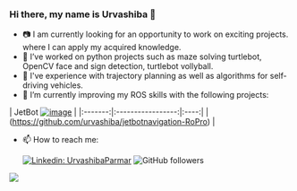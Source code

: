 ### Hi there, my name is Urvashiba 👋

- 📷 I am currently looking for an opportunity to work on exciting projects. where I can apply my acquired knowledge.
- 🔭 I’ve worked on python projects such as maze solving turtlebot, OpenCV face and sign detection, turtlebot vollyball.
- 🚗 I've experience with trajectory planning as well as algorithms for self-driving vehicles.
- 🌱 I’m currently improving my ROS skills with the following projects:

| JetBot [![image](https://img.shields.io/github/stars/ros-mobile-robots/diffbot?style=social)](https://github.com/ros-mobile-robots/diffbot) |
|:-------:|:-----------------:|:----:|
|  (https://github.com/urvashiba/jetbotnavigation-RoPro) |

- 📫 How to reach me: 

  [![Linkedin: UrvashibaParmar](https://img.shields.io/badge/-urvashiba-blue?style=flat-square&logo=Linkedin&logoColor=white&link=https://www.linkedin.com/in/urvashiba-parmar/)](https://www.linkedin.com/in/urvashiba-parmar/)
  ![GitHub followers](https://img.shields.io/github/followers/urvashiba?label=Follow&style=social)
  
![](https://visitor-badge.glitch.me/badge?page_id=urvashiba.urvashiba)

<!--
**urvashiba/urvashiba** is a ✨ _special_ ✨ repository because its `README.md` (this file) appears on your GitHub profile.

![Waka Readme](https://github.com/urvashiba/urvashiba/workflows/Waka%20Readme/badge.svg)

Here are some ideas to get you started:

- 🔭 I’m currently working on ...
- 🌱 I’m currently learning ...
- 👯 I’m looking to collaborate on ...
- 🤔 I’m looking for help with ...
- 💬 Ask me about ...
- 📫 How to reach me: ...
- 😄 Pronouns: ...
- ⚡ Fun fact: ...
-->
